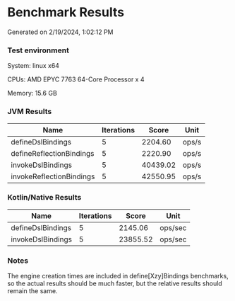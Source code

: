 # Benchmark Results

Generated on 2/19/2024, 1:02:12 PM

### Test environment

System: linux x64

CPUs: AMD EPYC 7763 64-Core Processor x 4

Memory: 15.6 GB

### JVM Results

| Name | Iterations | Score | Unit |
| --- | --- | --- | --- |
| defineDslBindings | 5 | 2204.60 | ops/s |
| defineReflectionBindings | 5 | 2220.90 | ops/s |
| invokeDslBindings | 5 | 40439.02 | ops/s |
| invokeReflectionBindings | 5 | 42550.95 | ops/s |

### Kotlin/Native Results

| Name | Iterations | Score | Unit |
| --- | --- | --- | --- |
| defineDslBindings | 5 | 2145.06 | ops/sec |
| invokeDslBindings | 5 | 23855.52 | ops/sec |

### Notes

The engine creation times are included in define[Xzy]Bindings benchmarks, so the actual results should be much faster, but the relative results should remain the same.
